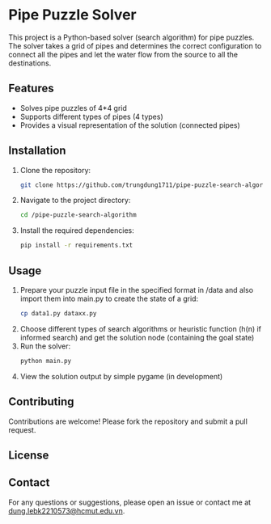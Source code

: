# Pipe Puzzle Solver

This project is a Python-based solver (search algorithm) for pipe puzzles. The solver takes a grid of pipes and determines the correct configuration to connect all the pipes and let the water flow from the source to all the destinations.

## Features

- Solves pipe puzzles of 4*4 grid
- Supports different types of pipes (4 types)
- Provides a visual representation of the solution (connected pipes)

## Installation

1. Clone the repository:
    ```sh
    git clone https://github.com/trungdung1711/pipe-puzzle-search-algorithm.git
    ```
2. Navigate to the project directory:
    ```sh
    cd /pipe-puzzle-search-algorithm
    ```
3. Install the required dependencies:
    ```sh
    pip install -r requirements.txt
    ```

## Usage

1. Prepare your puzzle input file in the specified format in /data and also import them into main.py to create the state of a grid:
    ```sh
    cp data1.py dataxx.py
3. Choose different types of search algorithms or heuristic function (h(n) if informed search) and get the solution node (containing the goal state)
4. Run the solver:
    ```sh
    python main.py
    ```
5. View the solution output by simple pygame (in development)

## Contributing

Contributions are welcome! Please fork the repository and submit a pull request.

## License



## Contact

For any questions or suggestions, please open an issue or contact me at [dung.lebk2210573@hcmut.edu.vn](mailto:dung.lebk2210573@hcmut.edu.vn).
